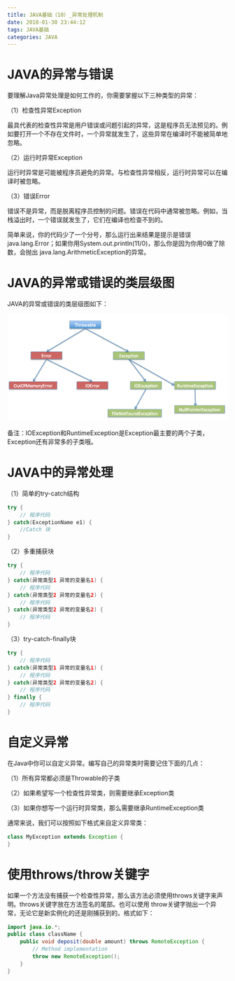 ```yaml
---
title: JAVA基础（10）_异常处理机制
date: 2018-01-30 23:44:12
tags: JAVA基础
categories: JAVA
---
```


# JAVA的异常与错误

要理解Java异常处理是如何工作的，你需要掌握以下三种类型的异常：

（1）检查性异常Exception

最具代表的检查性异常是用户错误或问题引起的异常，这是程序员无法预见的。例如要打开一个不存在文件时，一个异常就发生了，这些异常在编译时不能被简单地忽略。

（2）运行时异常Exception

运行时异常是可能被程序员避免的异常。与检查性异常相反，运行时异常可以在编译时被忽略。

（3）错误Error

错误不是异常，而是脱离程序员控制的问题。错误在代码中通常被忽略。例如，当栈溢出时，一个错误就发生了，它们在编译也检查不到的。

简单来说，你的代码少了一个分号，那么运行出来结果是提示是错误 java.lang.Error；如果你用System.out.println(11/0)，那么你是因为你用0做了除数，会抛出 java.lang.ArithmeticException的异常。

# JAVA的异常或错误的类层级图

JAVA的异常或错误的类层级图如下：

![](/images/java_syntax_10_1.png)

备注：IOException和RuntimeException是Exception最主要的两个子类，Exception还有非常多的子类哦。

# JAVA中的异常处理

（1）简单的try-catch结构

```java
try {
    // 程序代码
} catch(ExceptionName e1) {
    //Catch 块
}
```

（2）多重捕获块

```java
try {
    // 程序代码
} catch(异常类型1 异常的变量名1) {
    // 程序代码
} catch(异常类型2 异常的变量名2) {
    // 程序代码
} catch(异常类型2 异常的变量名2) {
    // 程序代码
}
```

（3）try-catch-finally块

```java
try {
    // 程序代码
} catch(异常类型1 异常的变量名1) {
    // 程序代码
} catch(异常类型2 异常的变量名2) {
    // 程序代码
} finally {
    // 程序代码
}
```

# 自定义异常

在Java中你可以自定义异常。编写自己的异常类时需要记住下面的几点：

（1）所有异常都必须是Throwable的子类

（2）如果希望写一个检查性异常类，则需要继承Exception类

（3）如果你想写一个运行时异常类，那么需要继承RuntimeException类

通常来说，我们可以按照如下格式来自定义异常类：

```java
class MyException extends Exception {
}
```

# 使用throws/throw关键字

如果一个方法没有捕获一个检查性异常，那么该方法必须使用throws关键字来声明。throws关键字放在方法签名的尾部。也可以使用 throw关键字抛出一个异常，无论它是新实例化的还是刚捕获到的。格式如下：

```java
import java.io.*;
public class className {
    public void deposit(double amount) throws RemoteException {
        // Method implementation
        throw new RemoteException();
    }
}
```
